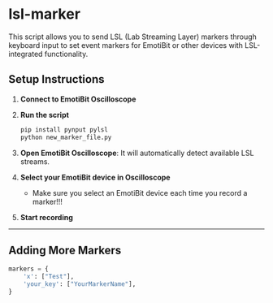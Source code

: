 # lsl-marker

This script allows you to send LSL (Lab Streaming Layer) markers through keyboard input to set event markers for EmotiBit or other devices with LSL-integrated functionality.

## Setup Instructions

1. **Connect to EmotiBit Oscilloscope**
2. **Run the script**

    ```bash
    pip install pynput pylsl
    python new_marker_file.py
    ```

3. **Open EmotiBit Oscilloscope**: It will automatically detect available LSL streams.
4. **Select your EmotiBit device in Oscilloscope**  
   - Make sure you select an EmotiBit device each time you record a marker!!!
5. **Start recording**

---

## Adding More Markers

```python
markers = {
    'x': ["Test"],
    'your_key': ["YourMarkerName"],
}

